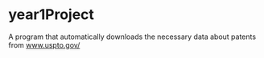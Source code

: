 # year1Project
A program that automatically downloads the necessary data about patents from www.uspto.gov/
